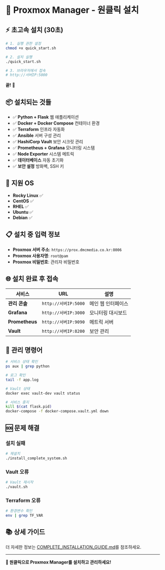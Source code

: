 # 🚀 Proxmox Manager - 원클릭 설치

## ⚡ 초고속 설치 (30초)

```bash
# 1. 실행 권한 설정
chmod +x quick_start.sh

# 2. 설치 실행
./quick_start.sh

# 3. 브라우저에서 접속
# http://서버IP:5000
```

**끝!** 🎉

## 📦 설치되는 것들

- ✅ **Python + Flask** 웹 애플리케이션
- ✅ **Docker + Docker Compose** 컨테이너 환경  
- ✅ **Terraform** 인프라 자동화
- ✅ **Ansible** 서버 구성 관리
- ✅ **HashiCorp Vault** 보안 시크릿 관리
- ✅ **Prometheus + Grafana** 모니터링 시스템
- ✅ **Node Exporter** 시스템 메트릭
- ✅ **데이터베이스** 자동 초기화
- ✅ **보안 설정** 방화벽, SSH 키

## 🎯 지원 OS

- **Rocky Linux** ✅
- **CentOS** ✅  
- **RHEL** ✅
- **Ubuntu** ✅
- **Debian** ✅

## 📋 설치 중 입력 정보

- **Proxmox 서버 주소**: `https://prox.dmcmedia.co.kr:8006`
- **Proxmox 사용자명**: `root@pam`  
- **Proxmox 비밀번호**: 관리자 비밀번호

## 🌐 설치 완료 후 접속

| 서비스 | URL | 설명 |
|--------|-----|------|
| **관리 콘솔** | `http://서버IP:5000` | 메인 웹 인터페이스 |
| **Grafana** | `http://서버IP:3000` | 모니터링 대시보드 |
| **Prometheus** | `http://서버IP:9090` | 메트릭 서버 |
| **Vault** | `http://서버IP:8200` | 보안 관리 |

## 🔧 관리 명령어

```bash
# 서비스 상태 확인
ps aux | grep python

# 로그 확인  
tail -f app.log

# Vault 상태
docker exec vault-dev vault status

# 서비스 중지
kill $(cat flask.pid)
docker-compose -f docker-compose.vault.yml down
```

## 🆘 문제 해결

### 설치 실패
```bash
# 재설치
./install_complete_system.sh
```

### Vault 오류
```bash
# Vault 재시작
./vault.sh
```

### Terraform 오류
```bash
# 환경변수 확인
env | grep TF_VAR
```

## 📚 상세 가이드

더 자세한 정보는 [COMPLETE_INSTALLATION_GUIDE.md](COMPLETE_INSTALLATION_GUIDE.md)를 참조하세요.

---

**🎊 원클릭으로 Proxmox Manager를 설치하고 관리하세요!**
